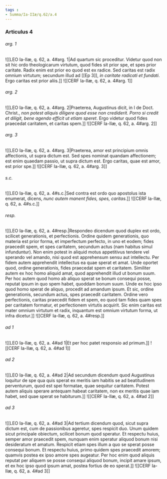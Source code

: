 ```yaml
---
tags : 
- Summa/Ia-IIæ/q.62/a.4
---
```


### Articulus 4

###### arg. 1
![[LEO Ia-IIæ, q. 62, a. 4#arg. 1|Ad quartum sic proceditur. Videtur quod non sit hic ordo theologicarum virtutum, quod fides sit prior spe, et spes prior caritate. Radix enim est prior eo quod est ex radice. Sed caritas est radix omnium virtutum; secundum illud ad [[Ep 3]], *in caritate radicati et fundati*. Ergo caritas est prior aliis.]]
![[CERF Ia-IIæ, q. 62, a. 4#arg. 1]]

###### arg. 2
![[LEO Ia-IIæ, q. 62, a. 4#arg. 2|Praeterea, Augustinus dicit, in I de Doct. Christ., *non potest aliquis diligere quod esse non crediderit. Porro si credit et diligit, bene agendo efficit ut etiam speret*. Ergo videtur quod fides praecedat caritatem, et caritas spem.]]
![[CERF Ia-IIæ, q. 62, a. 4#arg. 2]]

###### arg. 3
![[LEO Ia-IIæ, q. 62, a. 4#arg. 3|Praeterea, amor est principium omnis affectionis, ut supra dictum est. Sed spes nominat quandam affectionem; est enim quaedam passio, ut supra dictum est. Ergo caritas, quae est amor, est prior spe.]]
![[CERF Ia-IIæ, q. 62, a. 4#arg. 3]]

###### s.c.
![[LEO Ia-IIæ, q. 62, a. 4#s.c.|Sed contra est ordo quo apostolus ista enumerat, dicens, *nunc autem manent fides, spes, caritas*.]]
![[CERF Ia-IIæ, q. 62, a. 4#s.c.]]

###### resp.
![[LEO Ia-IIæ, q. 62, a. 4#resp.|Respondeo dicendum quod duplex est ordo, scilicet generationis, et perfectionis. Ordine quidem generationis, quo materia est prior forma, et imperfectum perfecto, in uno et eodem; fides praecedit spem, et spes caritatem, secundum actus (nam habitus simul infunduntur). Non enim potest in aliquid motus appetitivus tendere vel sperando vel amando, nisi quod est apprehensum sensu aut intellectu. Per fidem autem apprehendit intellectus ea quae sperat et amat. Unde oportet quod, ordine generationis, fides praecedat spem et caritatem. Similiter autem ex hoc homo aliquid amat, quod apprehendit illud ut bonum suum. Per hoc autem quod homo ab aliquo sperat se bonum consequi posse, reputat ipsum in quo spem habet, quoddam bonum suum. Unde ex hoc ipso quod homo sperat de aliquo, procedit ad amandum ipsum. Et sic, ordine generationis, secundum actus, spes praecedit caritatem. Ordine vero perfectionis, caritas praecedit fidem et spem, eo quod tam fides quam spes per caritatem formatur, et perfectionem virtutis acquirit. Sic enim caritas est mater omnium virtutum et radix, inquantum est omnium virtutum forma, ut infra dicetur.]]
![[CERF Ia-IIæ, q. 62, a. 4#resp.]]

###### ad 1
![[LEO Ia-IIæ, q. 62, a. 4#ad 1|Et per hoc patet responsio ad primum.]]
![[CERF Ia-IIæ, q. 62, a. 4#ad 1]]

###### ad 2
![[LEO Ia-IIæ, q. 62, a. 4#ad 2|Ad secundum dicendum quod Augustinus loquitur de spe qua quis sperat ex meritis iam habitis se ad beatitudinem perventurum, quod est spei formatae, quae sequitur caritatem. Potest autem aliquis sperare antequam habeat caritatem, non ex meritis quae iam habet, sed quae sperat se habiturum.]]
![[CERF Ia-IIæ, q. 62, a. 4#ad 2]]

###### ad 3
![[LEO Ia-IIæ, q. 62, a. 4#ad 3|Ad tertium dicendum quod, sicut supra dictum est, cum de passionibus ageretur, spes respicit duo. Unum quidem sicut principale obiectum, scilicet bonum quod speratur. Et respectu huius, semper amor praecedit spem, nunquam enim speratur aliquod bonum nisi desideratum et amatum. Respicit etiam spes illum a quo se sperat posse consequi bonum. Et respectu huius, primo quidem spes praecedit amorem; quamvis postea ex ipso amore spes augeatur. Per hoc enim quod aliquis reputat per aliquem se posse consequi aliquod bonum, incipit amare ipsum, et ex hoc ipso quod ipsum amat, postea fortius de eo sperat.]]
![[CERF Ia-IIæ, q. 62, a. 4#ad 3]]

